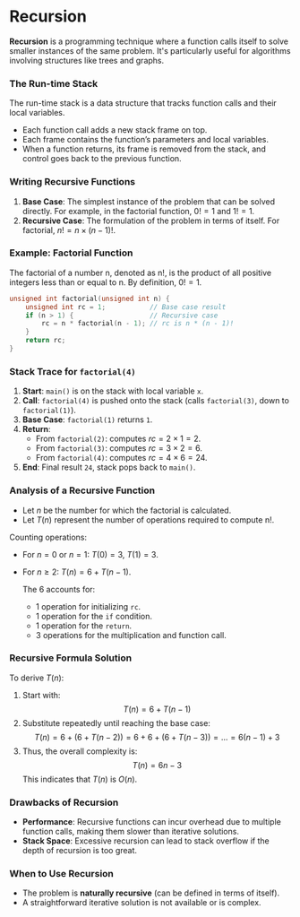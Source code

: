 # Recursion

**Recursion** is a programming technique where a function calls itself to solve smaller instances of the same problem. It's particularly useful for algorithms involving structures like trees and graphs.

### The Run-time Stack
The run-time stack is a data structure that tracks function calls and their local variables. 

- Each function call adds a new stack frame on top.
- Each frame contains the function’s parameters and local variables.
- When a function returns, its frame is removed from the stack, and control goes back to the previous function.

### Writing Recursive Functions
1. **Base Case**: The simplest instance of the problem that can be solved directly. For example, in the factorial function, $0! = 1$ and $1! = 1$.
2. **Recursive Case**: The formulation of the problem in terms of itself. For factorial, $n! = n × (n-1)!$.

### Example: Factorial Function
The factorial of a number n, denoted as n!, is the product of all positive integers less than or equal to n. By definition, $0! = 1$.

```c
unsigned int factorial(unsigned int n) {
    unsigned int rc = 1;           // Base case result
    if (n > 1) {                   // Recursive case
        rc = n * factorial(n - 1); // rc is n * (n - 1)!
    }
    return rc;
}
```

### Stack Trace for `factorial(4)`
1. **Start**: `main()` is on the stack with local variable `x`.
2. **Call**: `factorial(4)` is pushed onto the stack (calls `factorial(3)`, down to `factorial(1)`).
3. **Base Case**: `factorial(1)` returns `1`.
4. **Return**:
   - From `factorial(2)`: computes $rc = 2 × 1 = 2$.
   - From `factorial(3)`: computes $rc = 3 × 2 = 6$.
   - From `factorial(4)`: computes $rc = 4 × 6 = 24$.
5. **End**: Final result `24`, stack pops back to `main()`.

### Analysis of a Recursive Function
- Let $n$ be the number for which the factorial is calculated.
- Let $T(n)$ represent the number of operations required to compute n!.

Counting operations:
- For $n = 0$ or $n = 1$: $T(0) = 3$, $T(1) = 3$.
- For $n ≥ 2$: $T(n) = 6 + T(n-1)$.

  The 6 accounts for:
  - 1 operation for initializing `rc`.
  - 1 operation for the `if` condition.
  - 1 operation for the `return`.
  - 3 operations for the multiplication and function call.

### Recursive Formula Solution
To derive $T(n)$:
1. Start with:
   $$T(n) = 6 + T(n-1)$$
2. Substitute repeatedly until reaching the base case:
   $$T(n) = 6 + (6 + T(n-2)) = 6 + 6 + (6 + T(n-3)) = ... = 6(n-1) + 3$$
3. Thus, the overall complexity is:
   $$T(n) = 6n - 3$$
   This indicates that $T(n)$ is $O(n)$.

### Drawbacks of Recursion
- **Performance**: Recursive functions can incur overhead due to multiple function calls, making them slower than iterative solutions.
- **Stack Space**: Excessive recursion can lead to stack overflow if the depth of recursion is too great.

### When to Use Recursion
- The problem is **naturally recursive** (can be defined in terms of itself).
- A straightforward iterative solution is not available or is complex.
